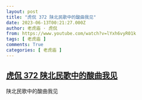 ```yaml
---
layout: post
title: "虎侃 372 陕北民歌中的酸曲我见"
date: 2023-06-13T00:21:27.000Z
author: 老虎庙 · 虎侃
from: https://www.youtube.com/watch?v=lYxh6vyR01k
tags: [ 老虎庙 ]
comments: True
categories: [ 老虎庙 ]
---
```

<!--1686615687000-->
[虎侃 372 陕北民歌中的酸曲我见](https://www.youtube.com/watch?v=lYxh6vyR01k)
------

<div>
陕北民歌中的酸曲我见
</div>
